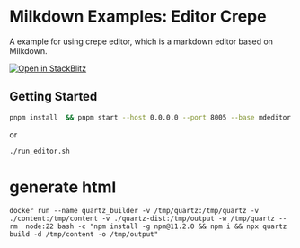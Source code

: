 # Milkdown Examples: Editor Crepe

A example for using crepe editor, which is a markdown editor based on Milkdown.

[![Open in StackBlitz](https://developer.stackblitz.com/img/open_in_stackblitz.svg)](https://stackblitz.com/github/Milkdown/examples/tree/main/editor-crepe)

## Getting Started


```bash
pnpm install  && pnpm start --host 0.0.0.0 --port 8005 --base mdeditor
```

or

```bash
./run_editor.sh

```

# generate html
```
docker run --name quartz_builder -v /tmp/quartz:/tmp/quartz -v ./content:/tmp/content -v ./quartz-dist:/tmp/output -w /tmp/quartz --rm  node:22 bash -c "npm install -g npm@11.2.0 && npm i && npx quartz build -d /tmp/content -o /tmp/output"
```

